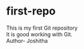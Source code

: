 # first-repo
This is  my first Git repository
<br>
It is good working with Git.
<br>
Author- Joshitha
